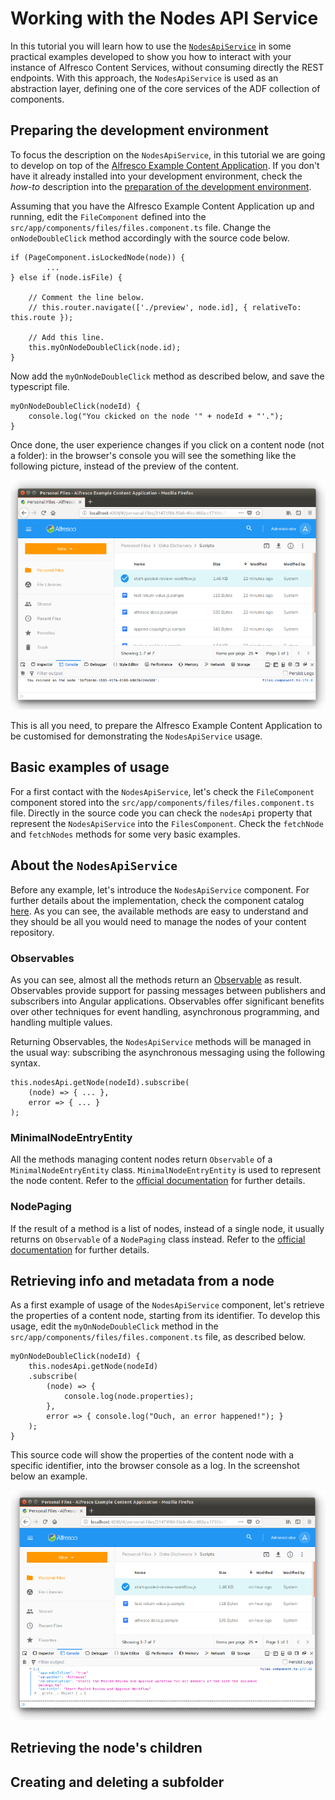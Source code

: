 # Working with the Nodes API Service

In this tutorial you will learn how to use the [`NodesApiService`](https://github.com/Alfresco/alfresco-ng2-components/blob/master/lib/core/services/nodes-api.service.ts) in some practical examples developed to show you how to interact with your instance of Alfresco Content Services, without consuming directly the REST endpoints. With this approach, the `NodesApiService` is used as an abstraction layer, defining one of the core services of the ADF collection of components.

## Preparing the development environment

To focus the description on the `NodesApiService`, in this tutorial we are going to develop on top of the [Alfresco Example Content Application](https://github.com/Alfresco/alfresco-content-app). If you don't have it already installed into your development environment, check the *how-to* description into the [preparation of the development environment](https://alfresco.github.io/adf-component-catalog/additional-documentation/tutorials/preparing-the-development-environment.html).

Assuming that you have the Alfresco Example Content Application up and running, edit the `FileComponent` defined into the `src/app/components/files/files.component.ts` file. Change the  `onNodeDoubleClick` method accordingly with the source code below.

    if (PageComponent.isLockedNode(node)) {
    	    ...
    } else if (node.isFile) {

	    // Comment the line below.
	    // this.router.navigate(['./preview', node.id], { relativeTo: this.route });

	    // Add this line.
	    this.myOnNodeDoubleClick(node.id);
    }

Now add the `myOnNodeDoubleClick` method as described below, and save the typescript file.

    myOnNodeDoubleClick(nodeId) {
        console.log("You ckicked on the node '" + nodeId + "'.");
    }

Once done, the user experience changes if you click on a content node (not a folder): in the browser's console you will see the something like the following picture, instead of the preview of the content.

![nodesapiservices_myonnodedoubleclick](../docassets/images/nodesapiservices_myonnodedoubleclick.png)

This is all you need, to prepare the Alfresco Example Content Application to be customised for demonstrating the `NodesApiService` usage.

## Basic examples of usage 

For a first contact with the `NodesApiService`, let's check the `FileComponent` component stored into the `src/app/components/files/files.component.ts` file. Directly in the source code you can check the `nodesApi` property that represent the `NodesApiService` into the `FilesComponent`. Check the `fetchNode` and `fetchNodes` methods for some very basic examples.

## About the `NodesApiService`

Before any example, let's introduce the `NodesApiService` component. For further details about the implementation, check the component catalog [here](https://alfresco.github.io/adf-component-catalog/injectables/NodesApiService.html). As you can see, the available methods are easy to understand and they should be all you would need to manage the nodes of your content repository.

### Observables

As you can see, almost all the methods return an [Observable](https://angular.io/guide/observables) as result. Observables provide support for passing messages between publishers and subscribers into Angular applications. Observables offer significant benefits over other techniques for event handling, asynchronous programming, and handling multiple values.

Returning Observables, the `NodesApiService` methods will be managed in the usual way: subscribing the asynchronous messaging using the following syntax.

    this.nodesApi.getNode(nodeId).subscribe(
	    (node) => { ... },
	    error => { ... }
    );

### MinimalNodeEntryEntity

All the methods managing content nodes return `Observable` of a `MinimalNodeEntryEntity` class. `MinimalNodeEntryEntity` is used to represent the node content. Refer to the [official documentation](https://github.com/Alfresco/alfresco-js-api/blob/master/src/alfresco-core-rest-api/docs/NodeMinimalEntry.md) for further details.

### NodePaging
If the result of a method is a list of nodes, instead of a single node, it usually returns on `Observable` of a `NodePaging` class instead. Refer to the [official documentation](https://alfresco.github.io/adf-component-catalog/classes/NodePaging.html) for further details.

## Retrieving info and metadata from a node

As a first example of usage of the `NodesApiService` component, let's retrieve the properties of a content node, starting from its identifier. To develop this usage, edit the `myOnNodeDoubleClick` method in the `src/app/components/files/files.component.ts` file, as described below.

    myOnNodeDoubleClick(nodeId) {
        this.nodesApi.getNode(nodeId)
        .subscribe(
            (node) => {
                console.log(node.properties);
            },
            error => { console.log("Ouch, an error happened!"); }
        );
    }

This source code will show the properties of the content node with a specific identifier, into the browser console as a log. In the screenshot below an example.

![nodesapiservices_properties](../docassets/images/nodesapiservices_properties.png)

## Retrieving the node's children

## Creating and deleting a subfolder



